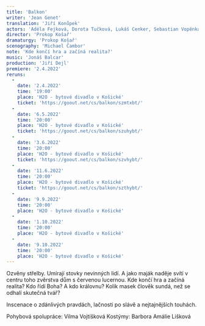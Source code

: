```yaml
---
title: 'Balkon'
writer: 'Jean Genet'
translation: 'Jiří Konůpek'
actors: 'Adéla Fejková, Dorota Tučková, Lukáš Cenker, Sebastian Vopěnka, Vilma Vojtíšková, Theresia Anna Hakenová, Daniel Spiess, Matěj Podlešák a Michael Rádl'
director: 'Prokop Košař'
dramaturgy: 'Prokop Košař'
scenography: 'Michael Čambor'
note: 'Kde končí hra a začíná realita?'
music: 'Jonáš Balcar'
production: 'Jiří Dejl'
premiere: '2.4.2022'
reruns:
  -
    date: '2.4.2022'
    time: '19:00'
    place: 'H2O - bytové divadlo v Košické'
    ticket: 'https://goout.net/cs/balkon/szmtxbt/'
  - 
    date: '6.5.2022'
    time: '20:00'
    place: 'H2O - bytové divadlo v Košické'
    ticket: 'https://goout.net/cs/balkon/szuhybt/'
  -  
    date: '3.6.2022'
    time: '20:00'
    place: 'H2O - bytové divadlo v Košické'
    ticket: 'https://goout.net/cs/balkon/szvhybt/'
  -  
    date: '11.6.2022'
    time: '20:00'
    place: 'H2O - bytové divadlo v Košické'
    ticket: 'https://goout.net/cs/balkon/szthybt/'
  -  
    date: '9.9.2022'
    time: '20:00'
    place: 'H2O - bytové divadlo v Košické'
  -
    date: '1.10.2022'
    time: '20:00'
    place: 'H2O - bytové divadlo v Košické'
  -  
    date: '9.10.2022'
    time: '20:00'
    place: 'H2O - bytové divadlo v Košické'
---    
```

Ozvěny střelby. Umírají stovky nevinných lidí. A jako maják naděje svítí v centru toho zvěrstva dům s červenou lucernou. Kde končí hra a začíná realita? Kdo řídí Boha? A kdo královnu? Kolik masek člověk sundá, než se odhalí skutečná tvář?

Inscenace o zdánlivých pravdách, lačnosti po slávě a nejtajnějších touhách.

Pohybová spolupráce: Vilma Vojtíšková
Kostýmy: Barbora Amálie Lišková
